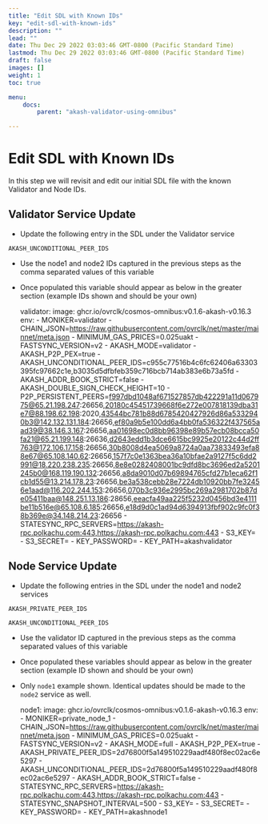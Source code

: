 ```yaml
---
title: "Edit SDL with Known IDs"
key: "edit-sdl-with-known-ids"
description: ""
lead: ""
date: Thu Dec 29 2022 03:03:46 GMT-0800 (Pacific Standard Time)
lastmod: Thu Dec 29 2022 03:03:46 GMT-0800 (Pacific Standard Time)
draft: false
images: []
weight: 1
toc: true

menu:
    docs:
        parent: "akash-validator-using-omnibus"

---
```

Edit SDL with Known IDs
=======================

In this step we will revisit and edit our initial SDL file with the known Validator and Node IDs.

Validator Service Update
------------------------

*   Update the following entry in the SDL under the Validator service

`AKASH_UNCONDITIONAL_PEER_IDS`

*   Use the node1 and node2 IDs captured in the previous steps as the comma separated values of this variable
*   Once populated this variable should appear as below in the greater section (example IDs shown and should be your own)

       validator:
        image: ghcr.io/ovrclk/cosmos-omnibus:v0.1.6-akash-v0.16.3
        env:
          - MONIKER=validator
          - CHAIN_JSON=https://raw.githubusercontent.com/ovrclk/net/master/mainnet/meta.json
          - MINIMUM_GAS_PRICES=0.025uakt
          - FASTSYNC_VERSION=v2
          - AKASH_MODE=validator
          - AKASH_P2P_PEX=true
          - AKASH_UNCONDITIONAL_PEER_IDS=c955c77516b4c6fc62406a63303395fc97662c1e,b3035d5dfbfeb359c716bcb714ab383e6b73a5fd
          - AKASH_ADDR_BOOK_STRICT=false
          - AKASH_DOUBLE_SIGN_CHECK_HEIGHT=10
          - P2P_PERSISTENT_PEERS=f997dbd1048af671527857db422291a11d067975@65.21.198.247:26656,20180c45451739668f6e272e007818139dba31e7@88.198.62.198:2020,43544bc781b88d6785420427926d86a5332940b3@142.132.131.184:26656,ef80a9b5e100dd6a4bb0fa536322f437565aad39@38.146.3.167:26656,aa01698ec0d8bb96398e89b57ecb08bcca50fa21@65.21.199.148:26636,d2643edd1b3dce6615bc9925e20122c44d2ff763@172.106.17.158:26656,30b8008d4ea5069a8724a0aa73833493efa88e67@65.108.140.62:26656,157f7c0e1363bea36a10bfae2a9127f5c6dd2991@18.220.238.235:26656,8e8e0282408001bc9dfd8bc3696ed2a5201245b0@168.119.190.132:26656,a8da9010d07b69894765cfd27b1eca62f1cb1d55@13.214.178.23:26656,be3a538cebb28e7224db10920bb7fe32456e1aad@116.202.244.153:26656,070b3c936e2995bc269a2981702b87de05411baa@148.251.13.186:28656,eeacfa49aa225f5232d0456bd3e4111be11b516e@65.108.6.185:26656,e18d9d0c1ad94d6394913fbf902c9fc0f38b369e@34.148.214.23:26656
          - STATESYNC_RPC_SERVERS=https://akash-rpc.polkachu.com:443,https://akash-rpc.polkachu.com:443
          - S3_KEY=<redacted>
          - S3_SECRET=<redacted>
          - KEY_PASSWORD=<redacted>
          - KEY_PATH=akashvalidator
    

Node Service Update
-------------------

*   Update the following entries in the SDL under the node1 and node2 services

`AKASH_PRIVATE_PEER_IDS`

`AKASH_UNCONDITIONAL_PEER_IDS`

*   Use the validator ID captured in the previous steps as the comma separated values of this variable
*   Once populated these variables should appear as below in the greater section (example ID shown and should be your own)
*   Only `node1` example shown. Identical updates should be made to the `node2` service as well.

      node1:
        image: ghcr.io/ovrclk/cosmos-omnibus:v0.1.6-akash-v0.16.3
        env:
          - MONIKER=private_node_1
          - CHAIN_JSON=https://raw.githubusercontent.com/ovrclk/net/master/mainnet/meta.json
          - MINIMUM_GAS_PRICES=0.025uakt
          - FASTSYNC_VERSION=v2
          - AKASH_MODE=full
          - AKASH_P2P_PEX=true
          - AKASH_PRIVATE_PEER_IDS=2d76800f5a149510229aadf480f8ec02ac6e5297
          - AKASH_UNCONDITIONAL_PEER_IDS=2d76800f5a149510229aadf480f8ec02ac6e5297
          - AKASH_ADDR_BOOK_STRICT=false
          - STATESYNC_RPC_SERVERS=https://akash-rpc.polkachu.com:443,https://akash-rpc.polkachu.com:443
          - STATESYNC_SNAPSHOT_INTERVAL=500
          - S3_KEY=<redacted>
          - S3_SECRET=<redacted>
          - KEY_PASSWORD=<redacted>
          - KEY_PATH=akashnode1